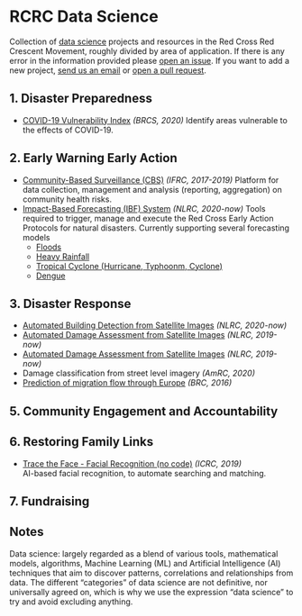 # RCRC Data Science
Collection of [data science](#datascience) projects and resources in the Red Cross Red Crescent Movement, roughly divided by area of application. If there is any error in the information provided please [open an issue](https://github.com/IFRCGo/rcrc-data-science/issues). If you want to add a new project, [send us an email](mailto:jmargutti@redcross.nl,paola.yela@ifrc.org) or [open a pull request](https://github.com/IFRCGo/rcrc-data-science/pulls).

## 1. Disaster Preparedness
- [COVID-19 Vulnerability Index](https://github.com/britishredcrosssociety/covid-19-vulnerability) *(BRCS, 2020)*
Identify areas vulnerable to the effects of COVID-19.

## 2. Early Warning Early Action
- [Community-Based Surveillance (CBS)](https://github.com/IFRCGo/cbs) *(IFRC, 2017-2019)*
Platform for data collection, management and analysis (reporting, aggregation) on community health risks. 
- [Impact-Based Forecasting (IBF) System](https://github.com/rodekruis/IBF-system) *(NLRC, 2020-now)* 
Tools required to trigger, manage and execute the Red Cross Early Action Protocols for natural disasters. Currently supporting several forecasting models
    - [Floods](https://github.com/rodekruis/IBF_FLOOD_PIPELINE)
    - [Heavy Rainfall](https://github.com/rodekruis/IBF-rainfall-pipeline)
    - [Tropical Cyclone (Hurricane, Typhoonm, Cyclone)](https://github.com/rodekruis/Typhoon-Impact-based-forecasting-model)
    - [Dengue](https://github.com/rodekruis/IBF-dengue-model)

## 3. Disaster Response
- [Automated Building Detection from Satellite Images](https://github.com/rodekruis/automated-building-detection) *(NLRC, 2020-now)*
- [Automated Damage Assessment from Satellite Images](https://github.com/rodekruis/caladrius) *(NLRC, 2019-now)*
- [Automated Damage Assessment from Satellite Images](https://github.com/rodekruis/caladrius) *(NLRC, 2019-now)*
- Damage classification from street level imagery *(AmRC, 2020)*
- [Prediction of migration flow through Europe](https://github.com/SimonbJohnson/greece-15-migration-routes) *(BRC, 2016)*

## 5. Community Engagement and Accountability

## 6. Restoring Family Links
- [Trace the Face - Facial Recognition (no code)](https://familylinks.icrc.org/europe/en/pages/home.aspx) *(ICRC, 2019)*   
AI-based facial recognition, to automate searching and matching.

## 7. Fundraising

## Notes
<a name="datascience">Data science</a>: largely regarded as a blend of various tools, mathematical models, algorithms, Machine Learning (ML) and Artificial Intelligence (AI) techniques that aim to discover patterns, correlations and relationships from data. The different “categories” of data science are not definitive, nor universally agreed on, which is why we use the expression “data science” to try and avoid excluding anything.
